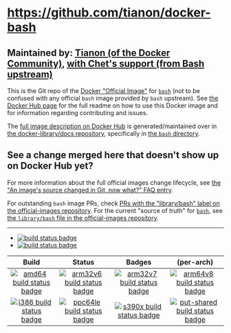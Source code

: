 # https://github.com/tianon/docker-bash

## Maintained by: [Tianon (of the Docker Community)](https://github.com/tianon/docker-bash), [with Chet's support (from Bash upstream)](https://github.com/docker-library/official-images/pull/2217#issue-181031192)

This is the Git repo of the [Docker "Official Image"](https://github.com/docker-library/official-images#what-are-official-images) for [`bash`](https://hub.docker.com/_/bash/) (not to be confused with any official `bash` image provided by `bash` upstream). See [the Docker Hub page](https://hub.docker.com/_/bash/) for the full readme on how to use this Docker image and for information regarding contributing and issues.

The [full image description on Docker Hub](https://hub.docker.com/_/bash/) is generated/maintained over in [the docker-library/docs repository](https://github.com/docker-library/docs), specifically in [the `bash` directory](https://github.com/docker-library/docs/tree/master/bash).

## See a change merged here that doesn't show up on Docker Hub yet?

For more information about the full official images change lifecycle, see [the "An image's source changed in Git, now what?" FAQ entry](https://github.com/docker-library/faq#an-images-source-changed-in-git-now-what).

For outstanding `bash` image PRs, check [PRs with the "library/bash" label on the official-images repository](https://github.com/docker-library/official-images/labels/library%2Fbash). For the current "source of truth" for [`bash`](https://hub.docker.com/_/bash/), see [the `library/bash` file in the official-images repository](https://github.com/docker-library/official-images/blob/master/library/bash).

---

-	[![build status badge](https://img.shields.io/github/actions/workflow/status/tianon/docker-bash/ci.yml?branch=master&label=GitHub%20CI)](https://github.com/tianon/docker-bash/actions?query=workflow%3A%22GitHub+CI%22+branch%3Amaster)
-	[![build status badge](https://img.shields.io/jenkins/s/https/doi-janky.infosiftr.net/job/update.sh/job/bash.svg?label=Automated%20update.sh)](https://doi-janky.infosiftr.net/job/update.sh/job/bash/)

| Build | Status | Badges | (per-arch) |
|:-:|:-:|:-:|:-:|
| [![amd64 build status badge](https://img.shields.io/jenkins/s/https/doi-janky.infosiftr.net/job/multiarch/job/amd64/job/bash.svg?label=amd64)](https://doi-janky.infosiftr.net/job/multiarch/job/amd64/job/bash/) | [![arm32v6 build status badge](https://img.shields.io/jenkins/s/https/doi-janky.infosiftr.net/job/multiarch/job/arm32v6/job/bash.svg?label=arm32v6)](https://doi-janky.infosiftr.net/job/multiarch/job/arm32v6/job/bash/) | [![arm32v7 build status badge](https://img.shields.io/jenkins/s/https/doi-janky.infosiftr.net/job/multiarch/job/arm32v7/job/bash.svg?label=arm32v7)](https://doi-janky.infosiftr.net/job/multiarch/job/arm32v7/job/bash/) | [![arm64v8 build status badge](https://img.shields.io/jenkins/s/https/doi-janky.infosiftr.net/job/multiarch/job/arm64v8/job/bash.svg?label=arm64v8)](https://doi-janky.infosiftr.net/job/multiarch/job/arm64v8/job/bash/) |
| [![i386 build status badge](https://img.shields.io/jenkins/s/https/doi-janky.infosiftr.net/job/multiarch/job/i386/job/bash.svg?label=i386)](https://doi-janky.infosiftr.net/job/multiarch/job/i386/job/bash/) | [![ppc64le build status badge](https://img.shields.io/jenkins/s/https/doi-janky.infosiftr.net/job/multiarch/job/ppc64le/job/bash.svg?label=ppc64le)](https://doi-janky.infosiftr.net/job/multiarch/job/ppc64le/job/bash/) | [![s390x build status badge](https://img.shields.io/jenkins/s/https/doi-janky.infosiftr.net/job/multiarch/job/s390x/job/bash.svg?label=s390x)](https://doi-janky.infosiftr.net/job/multiarch/job/s390x/job/bash/) | [![put-shared build status badge](https://img.shields.io/jenkins/s/https/doi-janky.infosiftr.net/job/put-shared/job/light/job/bash.svg?label=put-shared)](https://doi-janky.infosiftr.net/job/put-shared/job/light/job/bash/) |

<!-- THIS FILE IS GENERATED BY https://github.com/docker-library/docs/blob/master/generate-repo-stub-readme.sh -->
